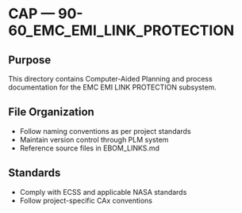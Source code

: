# CAP — 90-60_EMC_EMI_LINK_PROTECTION

## Purpose

This directory contains Computer-Aided Planning and process documentation for the EMC EMI LINK PROTECTION subsystem.

## File Organization

- Follow naming conventions as per project standards
- Maintain version control through PLM system
- Reference source files in EBOM_LINKS.md

## Standards

- Comply with ECSS and applicable NASA standards
- Follow project-specific CAx conventions
